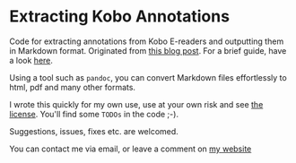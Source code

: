 # Extracting Kobo Annotations

Code for extracting annotations from Kobo E-readers and outputting them in Markdown format. 
Originated from [this blog post](https://www.edwinwenink.xyz/posts/33-epub_annotation_export/).
For a brief guide, have a look [here](https://www.edwinwenink.xyz/posts/53-update_kobo_annotation/).

Using a tool such as `pandoc`, you can convert Markdown files effortlessly to html, pdf and many other formats.

I wrote this quickly for my own use, use at your own risk and see [the license](./LICENSE).
You'll find some `TODOs` in the code ;-).

Suggestions, issues, fixes etc. are welcomed.

You can contact me via email, or leave a comment on [my website](https://www.edwinwenink.xyz/posts/53-update_kobo_annotation/)
